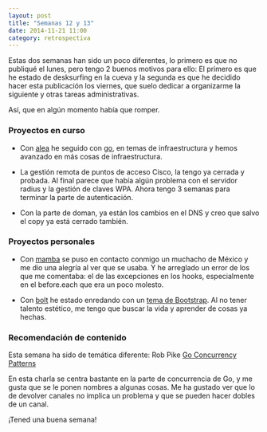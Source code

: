 ```yaml
---
layout: post
title: "Semanas 12 y 13"
date: 2014-11-21 11:00
category: retrospectiva
---
```


Estas dos semanas han sido un poco diferentes, lo primero es que no publiqué el
lunes, pero tengo 2 buenos motivos para ello: El primero es que he estado de
desksurfing en la cueva y la segunda es que he decidido hacer esta publicación
los viernes, que suelo dedicar a organizarme la siguiente y otras tareas
administrativas.

Así, que en algún momento había que romper.

### Proyectos en curso

* Con [alea](http://alea-soluciones.com) he seguido con
  [go](http://golang.org), en temas de infraestructura y hemos avanzado en más
  cosas de infraestructura.

* La gestión remota de puntos de acceso Cisco, la tengo ya cerrada y probada. Al
  final parece que había algún problema con el servidor radius y la gestión de
  claves WPA. Ahora tengo 3 semanas para terminar la parte de autenticación.

* Con la parte de doman, ya están los cambios en el DNS y creo que salvo el copy
  ya está cerrado también.

### Proyectos personales

* Con [mamba](http://github.com/nestorsalceda/mamba) se puso en contacto conmigo
  un muchacho de México y me dio una alegría al ver que se usaba. Y he arreglado
  un error de los que me comentaba: el de las excepciones en los hooks,
  especialmente en el before.each que era un poco molesto.

* Con [bolt](http://github.com/nestorsalceda/bolt) he estado enredando con un
  [tema de Bootstrap](http://almsaeedstudio.com/AdminLTE/index.html). Al no
  tener talento estético, me tengo que buscar la vida y aprender de cosas ya
  hechas.

### Recomendación de contenido

Esta semana ha sido de temática diferente: Rob Pike [Go Concurrency
Patterns](https://www.youtube.com/watch?v=f6kdp27TYZs)

En esta charla se centra bastante en la parte de concurrencia de Go, y me gusta
que se le ponen nombres a algunas cosas. Me ha gustado ver que lo de devolver
canales no implica un problema y que se pueden hacer dobles de un canal.

¡Tened una buena semana!
